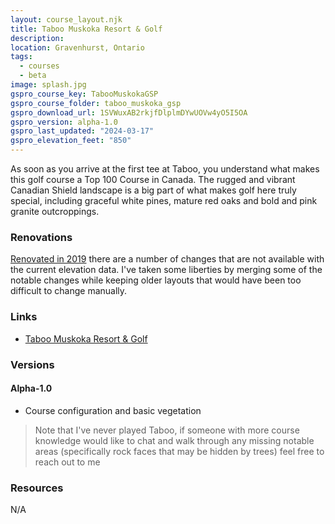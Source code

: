 ```yaml
---
layout: course_layout.njk
title: Taboo Muskoka Resort & Golf
description: 
location: Gravenhurst, Ontario
tags: 
  - courses
  - beta
image: splash.jpg
gspro_course_key: TabooMuskokaGSP
gspro_course_folder: taboo_muskoka_gsp
gspro_download_url: 1SVWuxAB2rkjfDlplmDYwUOVw4yO5I5OA
gspro_version: alpha-1.0
gspro_last_updated: "2024-03-17"
gspro_elevation_feet: "850"
---
```


As soon as you arrive at the first tee at Taboo, you understand what makes this golf course a Top 100 Course in Canada. The rugged and vibrant Canadian Shield landscape is a big part of what makes golf here truly special, including graceful white pines, mature red oaks and bold and pink granite outcroppings.

### Renovations

[Renovated in 2019](https://www.taboomuskoka.com/taboo-course-renovations/) there are a number of changes that are not available with the current elevation data.  I've taken some liberties by merging some of the notable changes while keeping older layouts that would have been too difficult to change manually.

### Links

- [Taboo Muskoka Resort & Golf](https://www.taboomuskoka.com/)

### Versions

#### Alpha-1.0

- Course configuration and basic vegetation

> Note that I've never played Taboo, if someone with more course knowledge would like to chat and walk through any missing notable areas (specifically rock faces that may be hidden by trees) feel free to reach out to me

### Resources

N/A